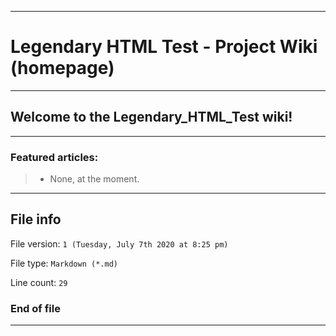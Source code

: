 
***

# Legendary HTML Test - Project Wiki (homepage)

***

## Welcome to the Legendary_HTML_Test wiki!

***

### Featured articles:

> * None, at the moment.

***

## File info

File version: `1 (Tuesday, July 7th 2020 at 8:25 pm)`

File type: `Markdown (*.md)`

Line count: `29`

### End of file

***
